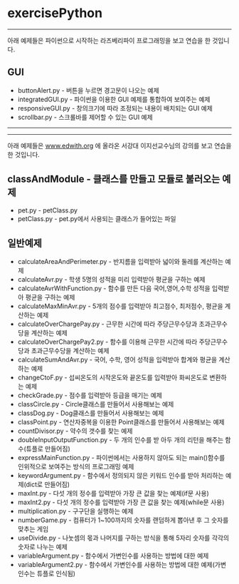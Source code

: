 # exercisePython

---
아래 예제들은 파이썬으로 시작하는 라즈베리파이 프로그래밍을 보고 연습을 한 것입니다.  

## GUI  
- buttonAlert.py - 버튼을 누르면 경고문이 나오는 예제  
- integratedGUI.py - 파이썬을 이용한 GUI 예제를 통합하여 보여주는 예제  
- responsiveGUI.py - 창의크기에 따라 조정되는 내용이 배치되는 GUI 예제  
- scrollbar.py - 스크롤바를 제어할 수 있는  GUI 예제

---
---
아래 예제들은 www.edwith.org 에 올라온 서강대 이지선교수님의 강의를 보고 연습을 한 것입니다.

## classAndModule - 클래스를 만들고 모듈로 불러오는 예제  
- pet.py - petClass.py
- petClass.py - pet.py에서 사용되는 클래스가 들어있는 파일  

## 일반예제  
- calculateAreaAndPerimeter.py - 반지름을 입력받아 넓이와 둘레를 계산하는 예제  
- calculateAvr.py - 학생 5명의 성적을 미리 입력받아 평균을 구하는 예제  
- calculateAvrWithFunction.py - 함수를 만든 다음 국어,영어,수학 성적을 입력받아 평균을 구하는 예제  
- calculateMaxMinAvr.py - 5개의 점수를 입력받아 최고점수, 최저점수, 평균을 계산하는 예제  
- calculateOverChargePay.py - 근무한 시간에 따라 주당근무수당과 초과근무수당을 계산하는 예제  
- calculateOverChargePay2.py - 함수를 이용해 근무한 시간에 따라 주당근무수당과 초과근무수당을 계산하는 예제  
- calculateSumAndAvr.py - 국어, 수학, 영어 성적을 입력받아 합계와 평균을 계산하는 예제  
- changeCtoF.py - 섭씨온도의 시작온도와 끝온도를 입력받아 화씨온도로 변환하는 예제  
- checkGrade.py - 점수를 입력받아 등급을 매기는 예제  
- classCircle.py - Circle클래스를 만들어서 사용해보는 예제  
- classDog.py - Dog클래스를 만들어서 사용해보는 예제  
- classPoint.py - 연산자중복을 이용한 Point클래스를 만들어서 사용해보는 예제  
- countDivisor.py - 약수의 갯수를 찾는 예제  
- doubleInputOutputFunction.py - 두 개의 인수를 받 아두 개의 리턴을 해주는 함수(튜플로 만들어짐)  
- expressMainFunction.py - 파이썬에서는 사용하지 않아도 되는 main()함수를 인위적으로 보여주는 방식의 프로그래밍 예제  
- keywordArgument.py - 함수에서 정의되지 않은 키워드 인수를 받아 처리하는 예제(dict로 만들어짐)  
- maxInt.py - 다섯 개의 정수를 입력받아 가장 큰 값을 찾는 예제(if문 사용)  
- maxInt2.py - 다섯 개의 정수를 입력받아 가장 큰 값을 찾는 예제(while문 사용)  
- multiplication.py - 구구단을 실행하는 예제  
- numberGame.py - 컴퓨터가 1~100까지의 숫자를 랜덤하게 뽑아낸 후 그 숫자를 맞추는 게임  
- useDivide.py - 나눗셈의 몫과 나머지를 구하는 방식을 통해 5자리 숫자를 각각의 숫자로 나누는 예제  
- variableArgument.py - 함수에서 가변인수를 사용하는 방법에 대한 예제  
- variableArgument2.py - 함수에서 가변인수를 사용하는 방법에 대한 예제(가변인수는 튜플로 인식됨)  

